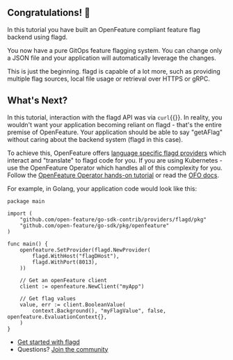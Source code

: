 
## Congratulations! 🎉
In this tutorial you have built an OpenFeature compliant feature flag backend using flagd.

You now have a pure GitOps feature flagging system. You can change only a JSON file and your application will automatically leverage the changes.

This is just the beginning. flagd is capable of a lot more, such as providing multiple flag sources, local file usage or retrieval over HTTPS or gRPC.

## What's Next?

In this tutorial, interaction with the flagd API was via `curl`{{}}. In reality, you wouldn't want your application becoming reliant on flagd - that's the entire premise of OpenFeature. Your application should be able to say "getAFlag" without caring about the backend system (flagd in this case).

To achieve this, OpenFeature offers [language specific flagd providers](https://github.com/open-feature/flagd/blob/main/docs/usage/flagd_providers.md) which interact and "translate" to flagd code for you. If you are using Kubernetes - use the OpenFeature Operator which handles all of this complexity for you. Follow the [OpenFeature Operator hands-on tutorial](https://killercoda.com/open-feature/scenario/openfeature-operator-demo) or read the [OFO docs](https://github.com/open-feature/open-feature-operator/tree/main/docs).

For example, in Golang, your application code would look like this:

```
package main

import (
	"github.com/open-feature/go-sdk-contrib/providers/flagd/pkg"
   	"github.com/open-feature/go-sdk/pkg/openfeature"
)

func main() {
    openfeature.SetProvider(flagd.NewProvider(
        flagd.WithHost("flagDHost"),
        flagd.WithPort(8013),
    ))

    // Get an openFeature client
    client := openfeature.NewClient("myApp")

    // Get flag values
    value, err := client.BooleanValue(
		context.Background(), "myFlagValue", false, openfeature.EvaluationContext{},
	)
}
```

- [Get started with flagd](https://github.com/open-feature/flagd)
- Questions? [Join the community](https://docs.openfeature.dev/community/)
